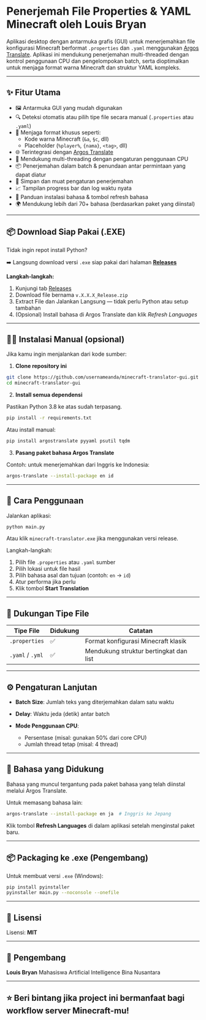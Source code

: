 # Penerjemah File Properties & YAML Minecraft oleh Louis Bryan

Aplikasi desktop dengan antarmuka grafis (GUI) untuk menerjemahkan file konfigurasi Minecraft berformat `.properties` dan `.yaml` menggunakan [Argos Translate](https://www.argosopentech.com/). Aplikasi ini mendukung penerjemahan multi-threaded dengan kontrol penggunaan CPU dan pengelompokan batch, serta dioptimalkan untuk menjaga format warna Minecraft dan struktur YAML kompleks.

---

## ✨ Fitur Utama

- 🖼️ Antarmuka GUI yang mudah digunakan
- 🔍 Deteksi otomatis atau pilih tipe file secara manual (`.properties` atau `.yaml`)
- 🎨 Menjaga format khusus seperti:
  - Kode warna Minecraft (`&a`, `§c`, dll)
  - Placeholder (`%player%`, `{nama}`, `<tag>`, dll)
- 🌐 Terintegrasi dengan [Argos Translate](https://www.argosopentech.com/)
- 🧵 Mendukung multi-threading dengan pengaturan penggunaan CPU
- 📦 Penerjemahan dalam batch & penundaan antar permintaan yang dapat diatur
- 💾 Simpan dan muat pengaturan penerjemahan
- 📈 Tampilan progress bar dan log waktu nyata
- 📘 Panduan instalasi bahasa & tombol refresh bahasa
- 🌍 Mendukung lebih dari 70+ bahasa (berdasarkan paket yang diinstal)

---

## 📦 Download Siap Pakai (.EXE)

Tidak ingin repot install Python?

➡️ Langsung download versi `.exe` siap pakai dari halaman **[Releases](https://github.com/SukaSingkong/MinecraftFileTranslator/releases/tag/Release)**

**Langkah-langkah:**

1. Kunjungi tab [Releases](https://github.com/SukaSingkong/MinecraftFileTranslator/releases/tag/Release)
2. Download file bernama `v.X.X.X_Release.zip`
3. Extract File dan Jalankan Langsung — tidak perlu Python atau setup tambahan
4. (Opsional) Install bahasa di Argos Translate dan klik *Refresh Languages*

---

## 🧑‍💻 Instalasi Manual (opsional)

Jika kamu ingin menjalankan dari kode sumber:

1. **Clone repository ini**

```bash
git clone https://github.com/usernameanda/minecraft-translator-gui.git
cd minecraft-translator-gui
````

2. **Install semua dependensi**

Pastikan Python 3.8 ke atas sudah terpasang.

```bash
pip install -r requirements.txt
```

Atau install manual:

```bash
pip install argostranslate pyyaml psutil tqdm
```

3. **Pasang paket bahasa Argos Translate**

Contoh: untuk menerjemahkan dari Inggris ke Indonesia:

```bash
argos-translate --install-package en id
```

---

## 🚀 Cara Penggunaan

Jalankan aplikasi:

```bash
python main.py
```

Atau klik `minecraft-translator.exe` jika menggunakan versi release.

Langkah-langkah:

1. Pilih file `.properties` atau `.yaml` sumber
2. Pilih lokasi untuk file hasil
3. Pilih bahasa asal dan tujuan (contoh: `en` → `id`)
4. Atur performa jika perlu
5. Klik tombol **Start Translation**

---

## 📂 Dukungan Tipe File

| Tipe File        | Didukung | Catatan                                |
| ---------------- | -------- | -------------------------------------- |
| `.properties`    | ✅        | Format konfigurasi Minecraft klasik    |
| `.yaml` / `.yml` | ✅        | Mendukung struktur bertingkat dan list |

---

## ⚙️ Pengaturan Lanjutan

* **Batch Size**: Jumlah teks yang diterjemahkan dalam satu waktu
* **Delay**: Waktu jeda (detik) antar batch
* **Mode Penggunaan CPU**:

  * Persentase (misal: gunakan 50% dari core CPU)
  * Jumlah thread tetap (misal: 4 thread)

---

## 💬 Bahasa yang Didukung

Bahasa yang muncul tergantung pada paket bahasa yang telah diinstal melalui Argos Translate.

Untuk memasang bahasa lain:

```bash
argos-translate --install-package en ja  # Inggris ke Jepang
```

Klik tombol **Refresh Languages** di dalam aplikasi setelah menginstal paket baru.

---

## 📦 Packaging ke .exe (Pengembang)

Untuk membuat versi `.exe` (Windows):

```bash
pip install pyinstaller
pyinstaller main.py --noconsole --onefile
```

---

## 📄 Lisensi

Lisensi: **MIT**

---

## 👤 Pengembang

**Louis Bryan**
Mahasiswa Artificial Intelligence Bina Nusantara

---

## ⭐ Beri bintang jika project ini bermanfaat bagi workflow server Minecraft-mu!
